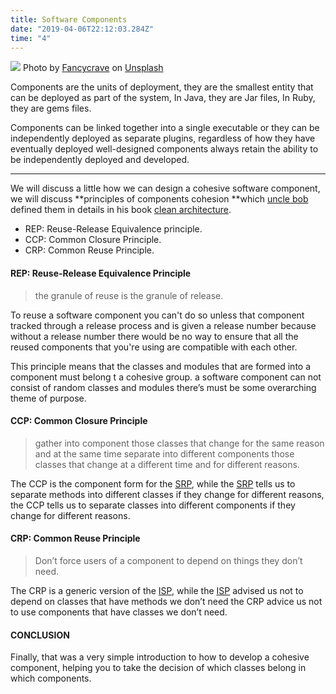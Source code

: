 ```yaml
---
title: Software Components
date: "2019-04-06T22:12:03.284Z"
time: "4"
---
```



![](https://cdn-images-1.medium.com/max/1600/0*bnfIs_NW1Xz3P9r3)
<span class="figcaption_hack">Photo by
[Fancycrave](https://unsplash.com/@fancycrave?utm_source=medium&utm_medium=referral)
on [Unsplash](https://unsplash.com?utm_source=medium&utm_medium=referral)</span>

Components are the units of deployment, they are the smallest entity that can be
deployed as part of the system, In Java, they are Jar files, In Ruby, they are
gems files.

Components can be linked together into a single executable or they can be
independently deployed as separate plugins, regardless of how they have
eventually deployed well-designed components always retain the ability to be
independently deployed and developed.

*****

We will discuss a little how we can design a cohesive software component, we
will discuss **principles of components cohesion **which [uncle
bob](https://en.wikipedia.org/wiki/Robert_C._Martin) defined them in details in
his book [clean
architecture](https://www.amazon.com/Clean-Code-Handbook-Software-Craftsmanship/dp/0132350882).

* REP: Reuse-Release Equivalence principle.
* CCP: Common Closure Principle.
* CRP: Common Reuse Principle.

#### REP: Reuse-Release Equivalence Principle

> the granule of reuse is the granule of release.

To reuse a software component you can't do so unless that component tracked
through a release process and is given a release number because without a
release number there would be no way to ensure that all the reused components
that you're using are compatible with each other.

This principle means that the classes and modules that are formed into a
component must belong t a cohesive group. a software component can not consist
of random classes and modules there’s must be some overarching theme of purpose.


#### CCP: Common Closure Principle

> gather into component those classes that change for the same reason and at the
> same time separate into different components those classes that change at a
different time and for different reasons.

The CCP is the component form for the
[SRP](https://en.wikipedia.org/wiki/Single_responsibility_principle), while the
[SRP](https://en.wikipedia.org/wiki/Single_responsibility_principle) tells us to
separate methods into different classes if they change for different reasons,
the CCP tells us to separate classes into different components if they change
for different reasons.

#### CRP: Common Reuse Principle

> Don’t force users of a component to depend on things they don’t need.

The CRP is a generic version of the
[ISP](https://en.wikipedia.org/wiki/Interface_segregation_principle), while the
[ISP](https://en.wikipedia.org/wiki/Interface_segregation_principle) advised us
not to depend on classes that have methods we don’t need the CRP advice us not
to use components that have classes we don’t need.

#### CONCLUSION

Finally, that was a very simple introduction to how to develop a cohesive
component, helping you to take the decision of which classes belong in which
components.

